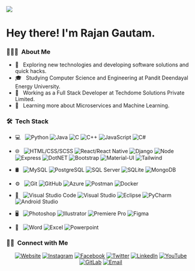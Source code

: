 <img src="https://user-images.githubusercontent.com/71542496/135060605-259f5229-45d1-4d33-a2b8-1da37d178b5f.gif">

<h1> Hey there! I'm Rajan Gautam.</h1>  
 
<h3> 👨🏻‍💻 &nbsp;About Me </h3>

- 🤔 &nbsp; Exploring new technologies and developing software solutions and quick hacks. 
- 🎓 &nbsp; Studying Computer Science and Engineering at Pandit Deendayal Energy University.
- 💼 &nbsp; Working as a Full Stack Developer at Techdome Solutions Private Limited.
- 🌱 &nbsp; Learning more about Microservices and Machine Learning.

<h3> 🛠 &nbsp;Tech Stack</h3>  

- 💻 &nbsp;
  ![Python](https://img.shields.io/badge/-Python-333333?style=flat&logo=python)
  ![Java](https://img.shields.io/badge/-Java-333333?style=flat&logo=Java&logoColor=007396)
  ![C](https://img.shields.io/badge/-C-333333?style=flat&logo=C%2B%2B&logoColor=00599C)
  ![C++](https://img.shields.io/badge/-C++-333333?style=flat&logo=C%2B%2B&logoColor=00599C)
  ![JavaScript](https://img.shields.io/badge/-JavaScript-333333?style=flat&logo=javascript)
  ![C#](https://img.shields.io/badge/-CSharp-333333?style=flat&logo=csharp)
  
- 🌐 &nbsp;
  ![HTML/CSS/SCSS](https://img.shields.io/badge/-HTML/CSS/SCSS-333333?style=flat&logo=CSS3&logoColor=1572B6)
  ![React/React Native](https://img.shields.io/badge/-React/ReactNative-333333?style=flat&logo=react)
  ![Django](https://img.shields.io/badge/-Django-333333?style=flat&logo=django)
  ![Node](https://img.shields.io/badge/-Node.js-333333?style=flat&logo=node.js)
  ![Express](https://img.shields.io/badge/-Express-333333?style=flat&logo=express)
  ![DotNET](https://img.shields.io/badge/-.NET-333333?style=flat&logo=dotnet)
  ![Bootstrap](https://img.shields.io/badge/-Bootstrap-333333?style=flat&logo=bootstrap&logoColor=563D7C)
  ![Material-UI](https://img.shields.io/badge/-MaterialUI-333333?style=flat&logo=mui&logoColor=563D7C)
  ![Tailwind](https://img.shields.io/badge/-Tailwind-333333?style=flat&logo=tailwindcss&logoColor=563D7C)
  
- 🛢 &nbsp;
  ![MySQL](https://img.shields.io/badge/-MySQL-333333?style=flat&logo=mysql)
  ![PostgreSQL](https://img.shields.io/badge/-PostgreSQL-333333?style=flat&logo=postgresql)
  ![SQL Server](https://img.shields.io/badge/-SQLServer-333333?style=flat&logo=microsoft-sql-server)
  ![SQLite](https://img.shields.io/badge/-SQLite-333333?style=flat&logo=sqlite)
  ![MongoDB](https://img.shields.io/badge/-MongoDB-333333?style=flat&logo=mongodb)
  
- ⚙️ &nbsp;
  ![Git](https://img.shields.io/badge/-Git-333333?style=flat&logo=git)
  ![GitHub](https://img.shields.io/badge/-GitHub-333333?style=flat&logo=github)
  ![Azure](https://img.shields.io/badge/-Azure-333333?style=flat&logo=azure-devops)
  ![Postman](https://img.shields.io/badge/-Postman-333333?style=flat&logo=postman)
  ![Docker](https://img.shields.io/badge/-Docker-333333?style=flat&logo=docker)
  
- 🔧 &nbsp;
  ![Visual Studio Code](https://img.shields.io/badge/-Visual%20Studio%20Code-333333?style=flat&logo=visual-studio-code&logoColor=007ACC)
  ![Visual Studio](https://img.shields.io/badge/-Visual%20Studio-333333?style=flat&logo=visual-studio&logoColor=007ACC)
  ![Eclipse](https://img.shields.io/badge/-Eclipse-333333?style=flat&logo=eclipse-ide&logoColor=2C2255)
  ![PyCharm](https://img.shields.io/badge/-PyCharm-333333?style=flat&logo=pycharm&logoColor=2C2255)
  ![Android Studio](https://img.shields.io/badge/-AndroidStudio-333333?style=flat&logo=android-studio&logoColor=2C2255)
  
- 🖥 &nbsp;
  ![Photoshop](https://img.shields.io/badge/-Photoshop-333333?style=flat&logo=adobe-photoshop)
  ![Illustrator](https://img.shields.io/badge/-Illustrator-333333?style=flat&logo=adobe-illustrator)
  ![Premiere Pro](https://img.shields.io/badge/-PremierePro-333333?style=flat&logo=adobe-premiere-pro)
  ![Figma](https://img.shields.io/badge/-Figma-333333?style=flat&logo=figma)
  
- 📜 &nbsp;
  ![Word](https://img.shields.io/badge/-Word-333333?style=flat&logo=microsoft-word)
  ![Excel](https://img.shields.io/badge/-Excel-333333?style=flat&logo=microsoft-excel)
  ![Powerpoint](https://img.shields.io/badge/-Powerpoint-333333?style=flat&logo=microsoft-powerpoint)

<h3> 🤝🏻 &nbsp;Connect with Me </h3> 

<p align="center">
<a href="https://www.rajangautam.com.np"><img alt="Website" src="https://img.shields.io/badge/Website-rajangautam.com.np-blue?style=flat-square&logo=google-chrome"></a>
<a href="https://www.instagram.com/rgautam320"><img alt="Instagram" src="https://img.shields.io/badge/Instagram-rgautam320-blue?style=flat-square&logo=instagram"></a>
<a href="https://www.facebook.com/rgautam320"><img alt="Facebook" src="https://img.shields.io/badge/Facebook-rgautam320-blue?style=flat-square&logo=facebook"></a>
<a href="https://www.twitter.com/rgautam320"><img alt="Twitter" src="https://img.shields.io/badge/Twitter-rgautam320-blue?style=flat-square&logo=twitter"></a>
<a href="https://www.linkedin.com/in/rgautam320/"><img alt="LinkedIn" src="https://img.shields.io/badge/LinkedIn-rgautam320-blue?style=flat-square&logo=linkedin"></a>
<a href="https://www.youtube.com/c/rgautam320/"><img alt="YouTube" src="https://img.shields.io/badge/YouTube-rgautam320-blue?style=flat-square&logo=youtube"></a>
<a href="https://www.gitlab.com/rgautam320/"><img alt="GitLab" src="https://img.shields.io/badge/GitLab-rgautam320-blue?style=flat-square&logo=gitlab"></a>
<a href="mailto:gautamrajan073@gmail.com"><img alt="Email" src="https://img.shields.io/badge/Email-rgautam320-blue?style=flat-square&logo=gmail"></a>
</p>
